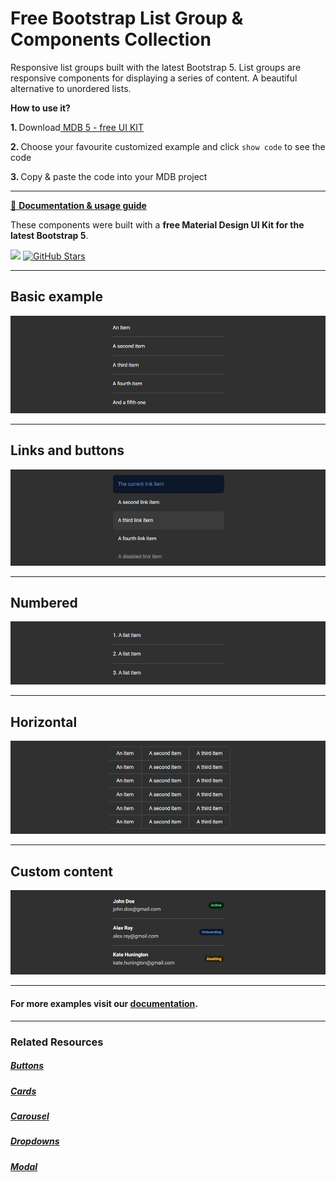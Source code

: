 # Free Bootstrap List Group & Components Collection

Responsive list groups built with the latest Bootstrap 5. List groups are responsive components for displaying a series of content. A beautiful alternative to unordered lists.

<p><strong>How to use it?</strong></p>
<p class="mb-2">
<strong>1. </strong>Download<a target="_blank" href="https://mdbootstrap.com/docs/standard/"> MDB 5 - free UI KIT</a></p>
<p class="mb-2"><strong>2. </strong>Choose your favourite customized example and click <code>show code</code> to see the code</p>
<p class="mb-3"><strong>3. </strong>Copy & paste the code into your MDB project</p>

--------------------

[📄 **Documentation & usage guide**](https://mdbootstrap.com/docs/standard/components/list-group/)

These components were built with a **free Material Design UI Kit for the latest Bootstrap 5**.

<img height="25" src="https://mdbootstrap.com/img/Marketing/general/logo/medium/mdb-r.png">  [![GitHub Stars](https://img.shields.io/github/stars/mdbootstrap/mdb-ui-kit?label=Star%20now&style=social)](https://github.com/mdbootstrap/mdb-ui-kit/)

---------------------

 <h2 class="mb-4">Basic example</h2> 

 [![Bootstrap 5 List Group](/assets/basic-example.png)](https://mdbootstrap.com/docs/standard/components/list-group/#section-basic-example)
 
 <hr class="my-5">

 <h2 class="mb-4">Links and buttons</h2> 

 [![Bootstrap 5 List Group](/assets/links-and-buttons.png)](https://mdbootstrap.com/docs/standard/components/list-group/#section-links-and-buttons)

 
 <hr class="my-5">

 <h2 class="mb-4">Numbered</h2> 

 [![Bootstrap 5 List Group](/assets/numbered.png)](https://mdbootstrap.com/docs/standard/components/list-group/#section-numbered)

 
 <hr class="my-5">

 <h2 class="mb-4">Horizontal</h2> 

 [![Bootstrap 5 List Group](/assets/horizontal.png)](https://mdbootstrap.com/docs/standard/components/list-group/#section-horizontal)


 
 <hr class="my-5">

 <h2 class="mb-4">Custom content</h2> 

 [![Bootstrap 5 List Group](/assets/custom-content.png)](https://mdbootstrap.com/docs/standard/components/list-group/#section-custom-content)


 
 <hr class="my-5">

<h4>For more examples visit our <a target="_blank" href="https://mdbootstrap.com/docs/standard/components/list-group/">documentation</a>.</h4>

 <hr class="my-5">

<h3>Related Resources</h3>

<h5><a target="_blank" href="https://mdbootstrap.com/docs/standard/components/buttons/">Buttons</a></h5>

<h5><a target="_blank" href="https://mdbootstrap.com/docs/standard/components/cards/">Cards</a></h5>

<h5><a target="_blank" href="https://mdbootstrap.com/docs/standard/components/carousel/">Carousel</a></h5>

<h5><a target="_blank" href="https://mdbootstrap.com/docs/standard/components/dropdowns/">Dropdowns</a></h5>

<h5><a target="_blank" href="https://mdbootstrap.com/docs/standard/components/modal/">Modal</a></h5>


